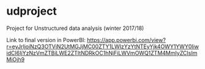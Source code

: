 # udproject
Project for Unstructured data analysis (winter 2017/18)

Link to final version in PowerBI:
https://app.powerbi.com/view?r=eyJrIjoiNzQ3OTVjN2UtMGJjMC00ZTY1LWIzYzYtNTEyYjk4OWY1YWY0IiwidCI6IjYzNzVmZTBiLWE2ZTItNDRkOC1hNjFiLWVmOWQ1ZTM4MmIyZCIsImMiOjh9

